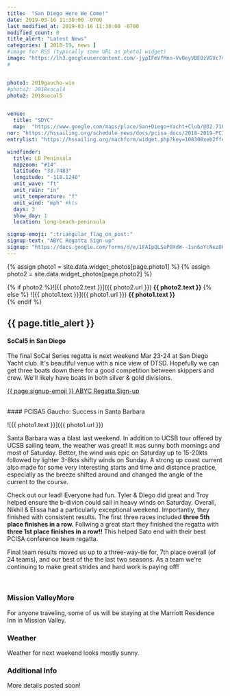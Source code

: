 ```yaml
---
title:  "San Diego Here We Come!"
date: 2019-03-16 11:30:00 -0700
last_modified_at: 2019-03-16 11:30:00 -0700
modified_count: 0
title_alert: "Latest News"
categories: [ 2018-19, news ]
#image for RSS (typically same URL as photo1 widget)
image: "https://lh3.googleusercontent.com/-jypIFmVfMnn-VvOeyVBE0zVGVc7vk6qcdbTPdg0B0PdUkm4yAqagaLPcNbn99MlZcCBaR_TQ6jK6xnDeYnnZK_KNDKUFiRBIjpzQeB4oPQvB3ajmXNO9BfAXi2xS52jCbCQmIgGwys7MFpJEMEDytPRjbjwnqeloR9epF-lrq1Puzx2n_C8_ZyjVje7StVV6JgblEfMyf_TPrKSW9uBO7w1d5XG8ShxE3RDKACN0Maj8h5kvHRvbxVcnifoGBacThwJ-urptkIE_HDWKWsvX8DESxiPi8S2_rKfhH-Sny3DzYhK3ZMNxEw34ehG6i3hjrZ8SHbwxMhup1bv8cihbJBBOrbmHrHnrmnsPc1zpNIgEAgdVNZXJxr183tfeQFpf0KgvW5U_qyiZGCh1MuZmSdykhACzwCZizjmfaOz3hXfXWCeBmcuUs9EY14CecX4ppUKh5IT4jlYg-fOr1-QkVbUpxES0PBHbXSvvAJivrNPdLki7nzSAFF7JAdrlopjAk1TRMb4OurGswBZAf2EjbhJKHxkDXPz-Z5d88Sb59gZCHfhZrlfxk1udykkMNZ-m2BIjiojw54UmGv3q4ufJraByMz6WUCZTl5KwnlblBle9DaHG0zcW2QufQTUjqJvb96PnCceN658yFjIeLcU0CFvfMHDv-O00Xx9ieAPSWM7J2r801K3DAQsx45uBInrCwB2Xu1tSuosAtqhwwBr1F_c3w=w1695-h954-no"
#


photo1: 2019gaucho-win
#photo2: 2018socal4
photo2: 2018socal5


venue:  
  title: "SDYC"
  map:  "https://www.google.com/maps/place/San+Diego+Yacht+Club/@32.7188308,-117.2383353,15z/data=!4m5!3m4!1s0x80deab9883524577:0xb32271e0380bbf75!8m2!3d32.7188262!4d-117.2295806"
nor: "https://hssailing.org/schedule_news/docs/pcisa_docs/2018-2019-PCISA-SoCal-NOR.pdf"
entrylist: "https://hssailing.org/machform/widget.php?key=108308xeb2ffe3c5d"

windfinder:
  title: LB Peninsula
  mapzoom: "#14"
  latitude: "33.7483"
  longitude: "-118.1240"
  unit_wave: "ft"
  unit_rain: "in"
  unit_temperature: "f"
  unit_wind: "mph" #kts
  days: 3
  show_day: 1
  location: long-beach-peninsula

signup-emoji: ":triangular_flag_on_post:"
signup-text: "ABYC Regatta Sign-up"
signup: "https://docs.google.com/forms/d/e/1FAIpQLSePOXdW--1sn6oYcNezOHPHldTjDzAE-2wFDntbsxmvjt3scw/viewform"
---
```

{% assign photo1 = site.data.widget_photos[page.photo1] %}
{% assign photo2 = site.data.widget_photos[page.photo2] %}

{% if photo2 %}![{{ photo2.text }}]({{ photo2.url }})
**{{ photo2.text }}**
{% else %}
![{{ photo1.text }}]({{ photo1.url }})
**{{ photo1.text }}**  
{% endif %}

<div class="alert alert-info" markdown="1">

## {{ page.title_alert }}

#### SoCal5 in San Diego

The final SoCal Series regatta is next weekend Mar 23-24 at San Diego Yacht club. It's beautiful venue with a nice view of DTSD. Hopefully we can get three boats down there for a good competition between skippers and crew. We'll likely have boats in both silver & gold divisions.

<a href="https://docs.google.com/forms/d/e/1FAIpQLSePOXdW--1sn6oYcNezOHPHldTjDzAE-2wFDntbsxmvjt3scw/viewform" class="btn btn-default btn-sm" role="button" target="_blank" markdown="0">{{ page.signup-emoji }} ABYC Regatta Sign-up</a>

<br>
#### PCISA5 Gaucho: Success in Santa Barbara  


![{{ photo1.text }}]({{ photo1.url }})

Santa Barbara was a blast last weekend. In addition to UCSB tour offered by UCSB sailing team, the weather was great! It was sunny both mornings and most of Saturday. Better, the wind was epic on Saturday up to 15-20kts followed by lighter 3-8kts shifty winds on Sunday. A strong up coast current also made for some very interesting starts and time and distance practice, especially as the breeze shifted around and changed the angle of the current to the course.

Check out our lead! <!--more--> Everyone had fun. Tyler & Diego did great and Troy helped ensure the b-divion could sail in heavy winds on Saturday. Overall, Nikhil & Elissa had a particularly exceptional weekend. Importantly, they finished with consistent results. The first three races included **three 5th place finishes in a row.**  Follwing a great start they finished the regatta with **three 1st place finishes in a row!!** This helped Sato end with their best PCISA conference team regatta.

Final team results moved us up to a three-way-tie for, 7th place overall (of 24 teams), and our best of the the last two seasons. As a team we're continuing to make great strides and hard work is paying off!


<br>  
</div>


### Mission ValleyMore

For anyone traveling, some of us will be staying at the Marriott Residence Inn in Mission Valley.


### Weather

Weather for next weekend looks mostly sunny.

### Additional Info

More details posted soon!
